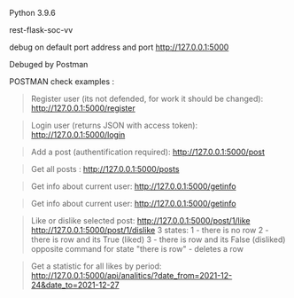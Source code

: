 Python 3.9.6

rest-flask-soc-vv

debug on default port address and port http://127.0.0.1:5000

Debuged by Postman

POSTMAN check examples :

> Register user (its not defended, for work it should be changed):
> http://127.0.0.1:5000/register

> Login user (returns JSON with access token):
> http://127.0.0.1:5000/login

> Add a post (authentification required):
> http://127.0.0.1:5000/post

> Get all posts :
> http://127.0.0.1:5000/posts

> Get info about current user:
> http://127.0.0.1:5000/getinfo

> Get info about current user:
> http://127.0.0.1:5000/getinfo

> Like or dislike selected post:
> http://127.0.0.1:5000/post/1/like
> http://127.0.0.1:5000/post/1/dislike
> 3 states:
> 1 - there is no row
> 2 - there is row and its True (liked)
> 3 - there is row and its False (disliked)
> opposite command for state "there is row" - deletes a row

> Get a statistic for all likes by period:
> http://127.0.0.1:5000/api/analitics/?date_from=2021-12-24&date_to=2021-12-27